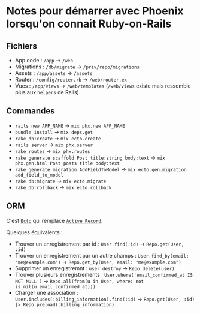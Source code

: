 # Notes pour démarrer avec Phoenix lorsqu'on connait Ruby-on-Rails

## Fichiers

- App code : `/app` -> `/web`
- Migrations : `/db/migrate` -> `/priv/repo/migrations`
- Assets : `/app/assets` -> `/assets`
- Router : `/config/router.rb` -> `/web/router.ex`
- Vues : `/app/views` -> `/web/templates` (`/web/views` existe mais ressemble plus aux `helpers` de Rails)

## Commandes

- `rails new APP_NAME` -> `mix phx.new APP_NAME`
- `bundle install` -> `mix deps.get`
- `rake db:create` -> `mix ecto.create`
- `rails server` -> `mix phx.server`
- `rake routes` -> `mix phx.routes`
- `rake generate scaffold Post title:string body:text` -> `mix phx.gen.html Post posts title body:text`
- `rake generate migration AddFieldToModel` -> `mix ecto.gen.migration add_field_to_model`
- `rake db:migrate` -> `mix ecto.migrate`
- `rake db:rollback` -> `mix ecto.rollback`

## ORM

C'est [`Ecto`](https://hexdocs.pm/ecto/Ecto.html) qui remplace [`Active Record`](https://github.com/rails/rails/tree/master/activerecord).

Quelques équivalents :

- Trouver un enregistrement par id : `User.find(:id)` -> `Repo.get(User, :id)`
- Trouver un enregistrement par un autre champs : `User.find_by(email: 'me@example.com')` -> `Repo.get_by(User, email: "me@example.com")`
- Supprimer un enregistremnt : `user.destroy` -> `Repo.delete(user)`
- Trouver plusieurs enregistrements : `User.where('email_confirmed_at IS NOT NULL')` -> `Repo.all(from(u in User, where: not is_nil(u.email_confirmed_at)))`
- Charger une association : `User.includes(:billing_information).find(:id)` -> `Repo.get(User, :id) |> Repo.preload(:billing_information)`